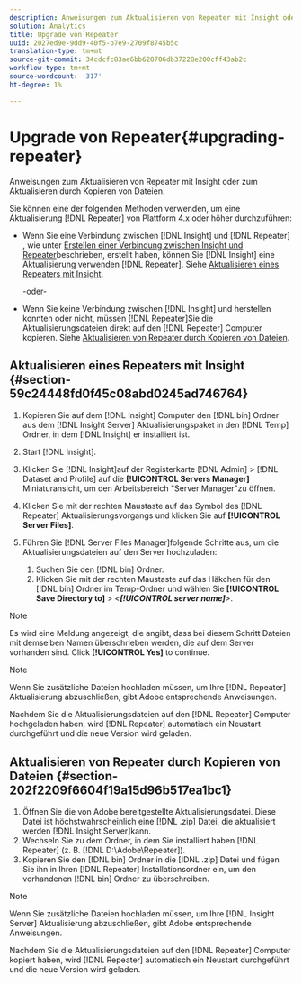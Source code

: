 ```yaml
---
description: Anweisungen zum Aktualisieren von Repeater mit Insight oder zum Aktualisieren durch Kopieren von Dateien.
solution: Analytics
title: Upgrade von Repeater
uuid: 2027ed9e-9dd9-40f5-b7e9-2709f8745b5c
translation-type: tm+mt
source-git-commit: 34cdcfc83ae6bb620706db37228e200cff43ab2c
workflow-type: tm+mt
source-wordcount: '317'
ht-degree: 1%

---
```



# Upgrade von Repeater{#upgrading-repeater}

Anweisungen zum Aktualisieren von Repeater mit Insight oder zum Aktualisieren durch Kopieren von Dateien.

Sie können eine der folgenden Methoden verwenden, um eine Aktualisierung [!DNL Repeater] von Plattform 4.x oder höher durchzuführen:

* Wenn Sie eine Verbindung zwischen [!DNL Insight] und [!DNL Repeater] , wie unter [Erstellen einer Verbindung zwischen Insight und Repeater](../../../../home/c-inst-svr/c-rptr-fntly/c-cnfg-rptr-fntly/t-crt-conn-ins-rptr.md#task-785bfe5f0e31484683e4345038add118)beschrieben, erstellt haben, können Sie [!DNL Insight] eine Aktualisierung verwenden [!DNL Repeater]. Siehe [Aktualisieren eines Repeaters mit Insight](../../../../home/c-inst-svr/c-upgrd-uninst-sftwr/c-upgrd-sftwr/c-upgrd-rptr.md#section-59c24448fd0f45c08abd0245ad746764).

   -oder-

* Wenn Sie keine Verbindung zwischen [!DNL Insight] und herstellen konnten oder nicht, müssen [!DNL Repeater]Sie die Aktualisierungsdateien direkt auf den [!DNL Repeater] Computer kopieren. Siehe [Aktualisieren von Repeater durch Kopieren von Dateien](../../../../home/c-inst-svr/c-upgrd-uninst-sftwr/c-upgrd-sftwr/c-upgrd-rptr.md#section-202f2209f6604f19a15d96b517ea1bc1).

## Aktualisieren eines Repeaters mit Insight {#section-59c24448fd0f45c08abd0245ad746764}

1. Kopieren Sie auf dem [!DNL Insight] Computer den [!DNL bin] Ordner aus dem [!DNL Insight Server] Aktualisierungspaket in den [!DNL Temp] Ordner, in dem [!DNL Insight] er installiert ist.
1. Start [!DNL Insight].
1. Klicken Sie [!DNL Insight]auf der Registerkarte [!DNL Admin] > [!DNL Dataset and Profile] auf die **[!UICONTROL Servers Manager]** Miniaturansicht, um den Arbeitsbereich &quot;Server Manager&quot;zu öffnen.
1. Klicken Sie mit der rechten Maustaste auf das Symbol des [!DNL Repeater] Aktualisierungsvorgangs und klicken Sie auf **[!UICONTROL Server Files]**.
1. Führen Sie [!DNL Server Files Manager]folgende Schritte aus, um die Aktualisierungsdateien auf den Server hochzuladen:

   1. Suchen Sie den [!DNL bin] Ordner.
   1. Klicken Sie mit der rechten Maustaste auf das Häkchen für den [!DNL bin] Ordner im Temp-Ordner und wählen Sie **[!UICONTROL Save Directory to]** > *&lt;**[!UICONTROL server name]**>*.

>[!NOTE]
>
>Es wird eine Meldung angezeigt, die angibt, dass bei diesem Schritt Dateien mit demselben Namen überschrieben werden, die auf dem Server vorhanden sind. Click **[!UICONTROL Yes]** to continue.

>[!NOTE]
>
>Wenn Sie zusätzliche Dateien hochladen müssen, um Ihre [!DNL Repeater] Aktualisierung abzuschließen, gibt Adobe entsprechende Anweisungen.

Nachdem Sie die Aktualisierungsdateien auf den [!DNL Repeater] Computer hochgeladen haben, wird [!DNL Repeater] automatisch ein Neustart durchgeführt und die neue Version wird geladen.

## Aktualisieren von Repeater durch Kopieren von Dateien {#section-202f2209f6604f19a15d96b517ea1bc1}

1. Öffnen Sie die von Adobe bereitgestellte Aktualisierungsdatei. Diese Datei ist höchstwahrscheinlich eine [!DNL .zip] Datei, die aktualisiert werden [!DNL Insight Server]kann.
1. Wechseln Sie zu dem Ordner, in dem Sie installiert haben [!DNL Repeater] (z. B. [!DNL D:\Adobe\Repeater]).
1. Kopieren Sie den [!DNL bin] Ordner in die [!DNL .zip] Datei und fügen Sie ihn in Ihren [!DNL Repeater] Installationsordner ein, um den vorhandenen [!DNL bin] Ordner zu überschreiben.

>[!NOTE]
>
>Wenn Sie zusätzliche Dateien hochladen müssen, um Ihre [!DNL Insight Server] Aktualisierung abzuschließen, gibt Adobe entsprechende Anweisungen.

Nachdem Sie die Aktualisierungsdateien auf den [!DNL Repeater] Computer kopiert haben, wird [!DNL Repeater] automatisch ein Neustart durchgeführt und die neue Version wird geladen.
